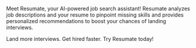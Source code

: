 Meet Resumate, your AI-powered job search assistant! Resumate analyzes job descriptions and your resume to pinpoint missing skills and provides personalized recommendations to boost your chances of landing interviews.

Land more interviews. Get hired faster. Try Resumate today!
